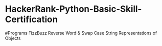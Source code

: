 # HackerRank-Python-Basic-Skill-Certification

#Programs
FizzBuzz 
Reverse Word & Swap Case
String Representations of Objects
